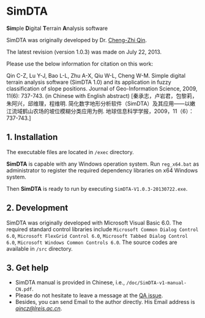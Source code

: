 # SimDTA
**Sim**ple **D**igital **T**errain **A**nalysis software

SimDTA was originally developed by Dr. [Cheng-Zhi Qin](http://people.ucas.ac.cn/~qincz?language=en).

The latest revision (version 1.0.3) was made on July 22, 2013.

Please use the below information for citation on this work:

Qin C-Z,  Lu Y-J, Bao L-L,  Zhu A-X,  Qiu W-L,  Cheng W-M. Simple digital terrain analysis software (SimDTA 1.0) and its application in fuzzy classification of slope positions. Journal of Geo-Information Science, 2009, 11(6): 737-743. (in Chinese with English abstract) 
[秦承志，卢岩君，包黎莉，朱阿兴，邱维理，程维明. 简化数字地形分析软件（SimDTA）及其应用——以嫩江流域鹤山农场的坡位模糊分类应用为例. 地球信息科学学报，2009，11（6）：737-743.]

## 1. Installation

The executable files are located in `/exec` directory.

**SimDTA** is capable with any Windows operation system. Run `reg_x64.bat` as administrator to register the required dependency libraries on x64 Windows system. 

Then **SimDTA** is ready to run by executing `SimDTA-V1.0.3-20130722.exe`.

## 2. Development

SimDTA was originally developed with Microsoft Visual Basic 6.0. The required standard control libraries include `Microsoft Common Dialog Control 6.0`, `Microsoft FlexGrid Control 6.0`, `Microsoft Tabbed Dialog Control 6.0`, `Microsoft Windows Common Controls 6.0`. The source codes are available in `/src` directory.

## 3. Get help

+ SimDTA manual is provided in Chinese, i.e., `/doc/SimDTA-v1-manual-CN.pdf`.
+ Please do not hesitate to leave a message at the [QA issue](https://github.com/lreis2415/SimDTA/issues/1). 
+ Besides, you can send Email to the author directly. His Email address is *qincz@lreis.ac.cn*.
